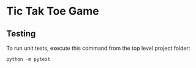 # Tic Tak Toe Game


## Testing 

To run unit tests, execute this command from the top level project folder:
    
    python -m pytest
